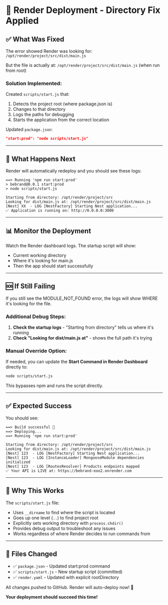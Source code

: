 # 🔧 Render Deployment - Directory Fix Applied

## ✅ What Was Fixed

The error showed Render was looking for: `/opt/render/project/src/dist/main.js`

But the file is actually at: `/opt/render/project/src/dist/main.js` (when run from root)

### Solution Implemented:

Created `scripts/start.js` that:
1. Detects the project root (where package.json is)
2. Changes to that directory
3. Logs the paths for debugging
4. Starts the application from the correct location

Updated `package.json`:
```json
"start:prod": "node scripts/start.js"
```

---

## 🔄 What Happens Next

Render will automatically redeploy and you should see these logs:

```
==> Running 'npm run start:prod'
> bebrand@0.0.1 start:prod
> node scripts/start.js

Starting from directory: /opt/render/project/src
Looking for dist/main.js at: /opt/render/project/src/dist/main.js
[Nest] XX  - LOG [NestFactory] Starting Nest application...
✅ Application is running on: http://0.0.0.0:3000
```

---

## 📊 Monitor the Deployment

Watch the Render dashboard logs. The startup script will show:
- Current working directory
- Where it's looking for main.js
- Then the app should start successfully

---

## 🆘 If Still Failing

If you still see the MODULE_NOT_FOUND error, the logs will show WHERE it's looking for the file.

### Additional Debug Steps:

1. **Check the startup logs** - "Starting from directory" tells us where it's running
2. **Check "Looking for dist/main.js at"** - shows the full path it's trying

### Manual Override Option:

If needed, you can update the **Start Command in Render Dashboard** directly to:
```bash
node scripts/start.js
```

This bypasses npm and runs the script directly.

---

## ✅ Expected Success

You should see:
```
==> Build successful 🎉
==> Deploying...
==> Running 'npm run start:prod'

Starting from directory: /opt/render/project/src
Looking for dist/main.js at: /opt/render/project/src/dist/main.js
[Nest] 123  - LOG [NestFactory] Starting Nest application...
[Nest] 123  - LOG [InstanceLoader] MongooseModule dependencies initialized
[Nest] 123  - LOG [RoutesResolver] Products endpoints mapped
✅ Your API is LIVE at: https://bebrand-eoo2.onrender.com
```

---

## 🎯 Why This Works

The `scripts/start.js` file:
- Uses `__dirname` to find where the script is located
- Goes up one level (`..`) to find project root
- Explicitly sets working directory with `process.chdir()`
- Provides debug output to troubleshoot any issues
- Works regardless of where Render decides to run commands from

---

## 📝 Files Changed

- ✅ `package.json` - Updated start:prod command
- ✅ `scripts/start.js` - New startup script (committed)
- ✅ `render.yaml` - Updated with explicit rootDirectory

All changes pushed to GitHub. Render will auto-deploy now! 🚀

**Your deployment should succeed this time!**
